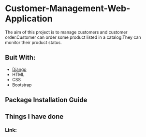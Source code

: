 # Customer-Management-Web-Application
The aim of this project is to manage customers and customer order.Customer can order some product listed in a catalog.They can monitor their product status.
## Buit With:
* [Django](https://www.djangoproject.com/)
* HTML
* CSS
* Bootstrap

## Package Installation Guide





## Things I have done

### Link: 

